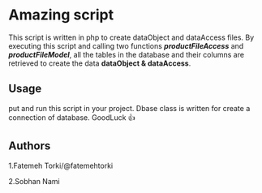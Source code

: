 # Amazing script 

This script is written in php to create dataObject and dataAccess files.
By executing this script and calling two functions ***productFileAccess*** and ***productFileModel***, all the tables in the database and their columns are retrieved to create the data __dataObject & dataAccess__.


## Usage

put and run  this script in your project.
Dbase class is written for create a connection of database.
GoodLuck :+1:



## Authors 
 1.Fatemeh Torki/@fatemehtorki 
 
2.Sobhan Nami
  
